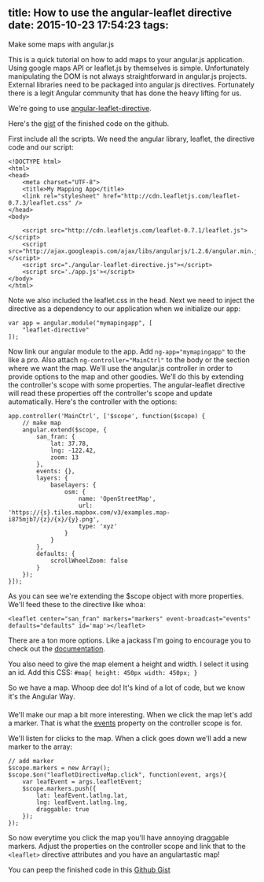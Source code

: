 title: How to use the angular-leaflet directive
date: 2015-10-23 17:54:23
tags:
---

Make some maps with angular.js
<!-- more -->

This is a quick tutorial on how to add maps to your angular.js application. Using google maps API or leaflet.js by themselves is simple. Unfortunately manipulating the DOM is not always straightforward in angular.js projects. External libraries need to be packaged into angular.js directives. Fortunately there is a legit Angular community that has done the heavy lifting for us. 

We're going to use [angular-leaflet-directive](https://github.com/tombatossals/angular-leaflet-directive).

Here's the [gist](https://gist.github.com/jasonshark/a090c329185b94a19de2) of the finished code on the github.

First include all the scripts. We need the angular library, leaflet, the directive code and our script:

```
<!DOCTYPE html>
<html>
<head>
	<meta charset="UTF-8">
	<title>My Mapping App</title>
    <link rel="stylesheet" href="http://cdn.leafletjs.com/leaflet-0.7.3/leaflet.css" />
</head>
<body>

	<script src="http://cdn.leafletjs.com/leaflet-0.7.1/leaflet.js"></script>
	<script src="http://ajax.googleapis.com/ajax/libs/angularjs/1.2.6/angular.min.js"></script>
	<script src="./angular-leaflet-directive.js"></script>
	<script src='./app.js'></script>
</body>
</html>
```

Note we also included the leaflet.css in the head. Next we need to inject the directive as a dependency to our application when we initialize our app:

```
var app = angular.module("mymapingapp", [
    "leaflet-directive"
]);
```

Now link our angular module to the app. Add `ng-app="mymapingapp"` to the <html> like a pro. Also attach `ng-controller="MainCtrl"` to the body or the section where we want the map. We'll use the angular.js controller in order to provide options to the map and other goodies. We'll do this by extending the controller's scope with some properties. The angular-leaflet directive will read these properties off the controller's scope and update automatically. Here's the controller with the options:

```
app.controller('MainCtrl', ['$scope', function($scope) {
	// make map
    angular.extend($scope, {
        san_fran: {
            lat: 37.78,
            lng: -122.42,
            zoom: 13
        },
        events: {},
        layers: {
            baselayers: {
                osm: {
                    name: 'OpenStreetMap',
                    url: 'https://{s}.tiles.mapbox.com/v3/examples.map-i875mjb7/{z}/{x}/{y}.png',
                    type: 'xyz'
                }
            }
        },
        defaults: {
            scrollWheelZoom: false
        }
    });
}]);
```

As you can see we're extending the $scope object with more properties. We'll feed these to the directive like whoa:

```
<leaflet center="san_fran" markers="markers" event-broadcast="events" defaults="defaults" id='map'></leaflet>
```

There are a ton more options. Like a jackass I'm going to encourage you to check out the [documentation](http://tombatossals.github.io/angular-leaflet-directive/#!/).

You also need to give the map element a height and width. I select it using an id. Add this CSS: `#map{ height: 450px width: 450px; }`

So we have a map. Whoop dee do! It's kind of a lot of code, but we know it's the Angular Way&#0153;.

We'll make our map a bit more interesting. When we click the map let's add a marker. That is what the [events](http://tombatossals.github.io/angular-leaflet-directive/#!/examples/events) property on the controller scope is for.

We'll listen for clicks to the map. When a click goes down we'll add a new marker to the array:

```
// add marker
$scope.markers = new Array();
$scope.$on("leafletDirectiveMap.click", function(event, args){
    var leafEvent = args.leafletEvent;
    $scope.markers.push({
        lat: leafEvent.latlng.lat,
        lng: leafEvent.latlng.lng,
        draggable: true
    });
});
```

So now everytime you click the map you'll have annoying draggable markers. Adjust the properties on the controller scope and link that to the `<leaflet>` directive attributes and you have an angulartastic map!

You can peep the finished code in this [Github Gist](https://gist.github.com/jasonshark/a090c329185b94a19de2)